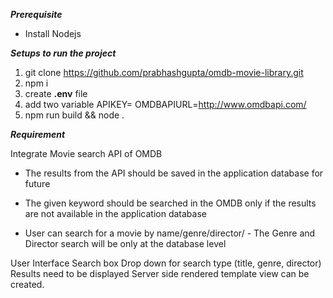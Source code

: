 ***Prerequisite***
* Install Nodejs

***Setups to run the project***
1. git clone https://github.com/prabhashgupta/omdb-movie-library.git
2. npm i
3. create **.env** file
4. add two variable APIKEY=<add you API key> 
OMDBAPIURL=http://www.omdbapi.com/
5. npm run build && node .

***Requirement***

Integrate Movie search API of OMDB

* The results from the API should be saved in the application database for future

* The given keyword should be searched in the OMDB only if the results are not available in the application database

* User can search for a movie by name/genre/director/ - The Genre and Director search will be only at the database level 

User Interface
Search box 
Drop down for search type (title, genre, director)
Results need to be displayed 
Server side rendered template view can be created.

